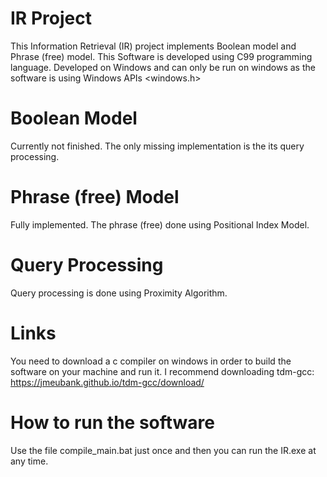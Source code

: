 # IR Project
This Information Retrieval (IR) project implements Boolean model and Phrase (free) model.
This Software is developed using C99 programming language. Developed on Windows and can only be run on windows as the software is using Windows APIs <windows.h>

# Boolean Model
Currently not finished. The only missing implementation is the its query processing.

# Phrase (free) Model
Fully implemented. The phrase (free) done using Positional Index Model.

# Query Processing
Query processing is done using Proximity Algorithm.

# Links
You need to download a c compiler on windows in order to build the software on your machine and run it.
I recommend downloading tdm-gcc: https://jmeubank.github.io/tdm-gcc/download/

# How to run the software
Use the file compile_main.bat just once and then you can run the IR.exe at any time.
